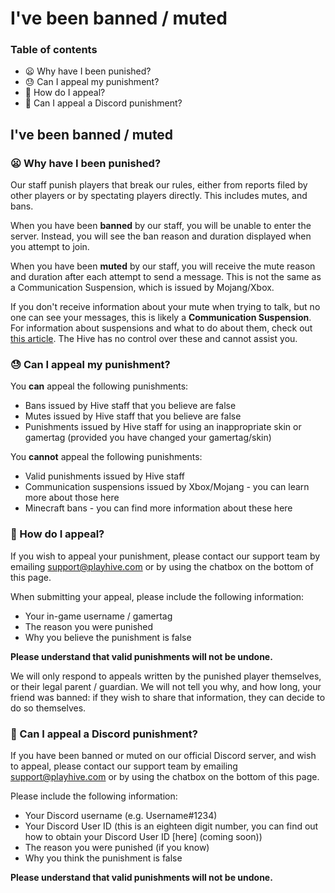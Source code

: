 # I've been banned / muted

### Table of contents
- 😦 Why have I been punished?
- 😓 Can I appeal my punishment?
- 🤔 How do I appeal?
- 💬 Can I appeal a Discord punishment?

## I've been banned / muted

### 😦 Why have I been punished?

Our staff punish players that break our rules, either from reports filed by other players or by spectating players directly. This includes mutes, and bans.

When you have been **banned** by our staff, you will be unable to enter the server. Instead, you will see the ban reason and duration displayed when you attempt to join.

When you have been **muted** by our staff, you will receive the mute reason and duration after each attempt to send a message. This is not the same as a Communication Suspension, which is issued by Mojang/Xbox.

If you don't receive information about your mute when trying to talk, but no one can see your messages, this is likely a **Communication Suspension**. For information about suspensions and what to do about them, check out [this article](https://hive.growtopics.xyz/hive/rules/mutes/). The Hive has no control over these and cannot assist you.

### 😓 Can I appeal my punishment?

You **can** appeal the following punishments:

- Bans issued by Hive staff that you believe are false
- Mutes issued by Hive staff that you believe are false
- Punishments issued by Hive staff for using an inappropriate skin or gamertag (provided you have changed your gamertag/skin)

You **cannot** appeal the following punishments:

- Valid punishments issued by Hive staff
- Communication suspensions issued by Xbox/Mojang - you can learn more about those here
- Minecraft bans - you can find more information about these here

### 🤔 How do I appeal?
If you wish to appeal your punishment, please contact our support team by emailing support@playhive.com or by using the chatbox on the bottom of this page.

When submitting your appeal, please include the following information:

- Your in-game username / gamertag
- The reason you were punished
- Why you believe the punishment is false

**Please understand that valid punishments will not be undone.**

We will only respond to appeals written by the punished player themselves, or their legal parent / guardian. We will not tell you why, and how long, your friend was banned: if they wish to share that information, they can decide to do so themselves.

### 💬 Can I appeal a Discord punishment?
If you have been banned or muted on our official Discord server, and wish to appeal, please contact our support team by emailing support@playhive.com or by using the chatbox on the bottom of this page.

Please include the following information:

- Your Discord username (e.g. Username#1234)
- Your Discord User ID (this is an eighteen digit number, you can find out how to obtain your Discord User ID [here] (coming soon))
- The reason you were punished (if you know)
- Why you think the punishment is false

**Please understand that valid punishments will not be undone.**
